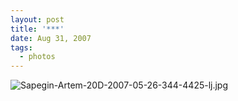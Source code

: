 ```yaml
---
layout: post
title: '***'
date: Aug 31, 2007
tags:
  - photos
---
```


![Sapegin-Artem-20D-2007-05-26-344-4425-lj.jpg](upload://Sapegin-Artem-20D-2007-05-26-344-4425-lj.jpg)
